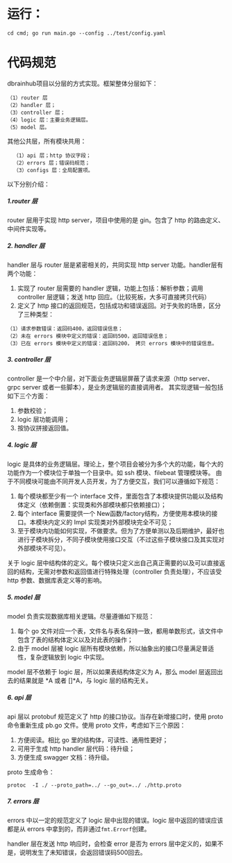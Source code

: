 # 运行：
```
cd cmd; go run main.go --config ../test/config.yaml
```

# 代码规范
  dbrainhub项目以分层的方式实现。框架整体分层如下：
  ```
  （1）router 层
  （2）handler 层；
  （3）controller 层；
  （4）logic 层：主要业务逻辑层。
  （5）model 层。
```
  
  其他公共层，所有模块共用：
```
  （1）api 层；http 协议字段；
  （2）errors 层；错误码规范；
  （3）configs 层：全局配置项。
```
  以下分别介绍：
  
  ##### 1.router 层
  router 层用于实现 http server，项目中使用的是 gin。包含了 http 的路由定义、中间件实现等。
  
  ##### 2. handler 层
  handler 层与 router 层是紧密相关的，共同实现 http server 功能。handler层有两个功能：
  1. 实现了 router 层需要的 handler 逻辑，功能上包括：解析参数；调用 controller 层逻辑；发送 http 回应。（比较死板，大多可直接拷贝代码）
  2. 定义了 http 接口的返回规范，包括成功和错误返回。对于失败的场景，区分了三种类型：
  
    （1）请求参数错误：返回码400，返回错误信息；
    （2）未在 errors 模块中定义的错误：返回码500，返回错误信息；
    （3）已在 errors 模块中定义的错误：返回码200， 拷贝 errors 模块中的错误信息。
  
  ##### 3. controller 层
  controller 是一个中介层，对下面业务逻辑层屏蔽了请求来源（http server、grpc server 或者一些脚本），是业务逻辑层的直接调用者。
  其实现逻辑一般包括如下三个方面：
  1. 参数校验；
  2. logic 层功能调用；
  3. 按协议拼接返回值。
  
  ##### 4. logic 层
  logic 是具体的业务逻辑层。理论上，整个项目会被分为多个大的功能，每个大的功能作为一个模块位于单独一个目录中。如 ssh 模块、filebeat 管理模块等。
  由于不同模块可能由不同开发人员开发，为了方便交互，我们可以遵循如下规范：
  1. 每个模块都至少有一个 interface 文件，里面包含了本模块提供功能以及结构体定义（依赖倒置：实现类和外部模块都只依赖接口）；
  2. 每个 interface 需要提供一个 New函数/factory结构，方便使用本模块的接口。本模块内定义的 Impl 实现类对外部模块完全不可见；
  3. 至于模块内功能如何实现，不做要求。但为了方便单测以及后期维护，最好也进行子模块拆分，不同子模块使用接口交互（不过这些子模块接口及其实现对外部模块不可见）。
  
  关于 logic 层中结构体的定义。每个模块只定义出自己真正需要的以及可以直接返回的结构，无需对参数和返回值进行特殊处理（controller 负责处理），不应该受 http 参数、数据库表定义等的影响。
  
  ##### 5. model 层
  model 负责实现数据库相关逻辑。尽量遵循如下规范：
  1. 每个 go 文件对应一个表，文件名与表名保持一致，都用单数形式，该文件中包含了表的结构体定义以及对此表的操作；
  2. 由于 model 层被 logic 层所有模块依赖，所以抽象出的接口尽量满足普适性，复杂逻辑放到 logic 中实现。
  
  model 层不依赖于 logic 层，所以如果表结构体定义为 A，那么 model 层返回出去的结果就是 *A 或者 []*A，与 logic 层的结构无关。
  
  ##### 6. api 层
  api 层以 protobuf 规范定义了 http 的接口协议。当存在新增接口时，使用 proto 命令重新生成 pb.go 文件。使用 proto 文件，考虑如下三个原因：
  1. 方便阅读。相比 go 里的结构体，可读性、通用性更好；
  2. 可用于生成 http handler 层代码：待升级；
  3. 方便生成 swagger 文档：待升级。
  
  proto 生成命令：
  ```
protoc  -I ./ --proto_path=../ --go_out=../ ./http.proto
  ```
  
  ##### 7. errors 层
  errors 中以一定的规范定义了 logic 层中出现的错误。logic 层中返回的错误应该都是从 errors 中拿到的，而非通过`fmt.Errorf`创建。
  
  handler 层在发送 http 响应时，会检查 error 是否为 errors 层中定义的，如果不是，说明发生了未知错误，会返回错误码500回去。